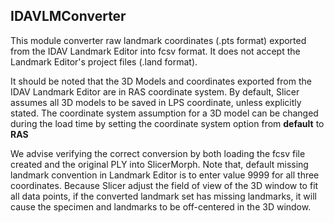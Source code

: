 ## IDAVLMConverter
This module converter raw landmark coordinates (.pts format) exported from the IDAV Landmark Editor into fcsv format. It does not accept the Landmark Editor's project files (.land format). 

It should be noted that the 3D Models and coordinates exported from the IDAV Landmark Editor are in RAS coordinate system. By default, Slicer assumes all 3D models to be saved in LPS coordinate, unless explicitly stated. The coordinate system assumption for a 3D model can be changed during the load time by setting the  coordinate system  option from **default** to **RAS**

We advise verifying the correct conversion by both loading the fcsv file created and the original PLY into SlicerMorph. Note that, default missing landmark convention in Landmark Editor is to enter value 9999 for all three coordinates. Because Slicer adjust the field of view of the 3D window to fit all data points, if the converted landmark set has missing landmarks, it will cause the specimen and landmarks to be off-centered in the 3D window.  

